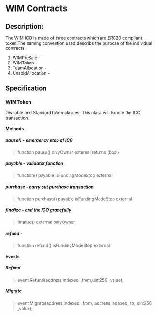 # WIM Contracts

## Description:

The WIM ICO is made of three contracts which are ERC20 compliant token.The naming convention used describs the purpose of the individual contracts.

1) WIMPreSale -
2) WIMToken - 
3) TeamAllocation - 
4) UnsoldAllocation - 

## Specification
### WIMToken
  Ownable and StandardToken classes.
  This class will handle the ICO transaction.

#### Methods
##### pause() - emergency stop of ICO
> function pause() onlyOwner external returns (bool)

##### payable - validator function
> function() payable isFundingModeStop external

##### purchase - carry out purchase transaction
> function purchase() payable isFundingModeStop external

##### finalize - end the ICO gracefully 
> finalize() external onlyOwner

##### refund - 
> function refund() isFundingModeStop external
 
#### Events
##### Refund
> event Refund(address indexed _from,uint256 _value);

##### Migrate
> event Migrate(address indexed _from, address indexed _to, uint256 _value);
